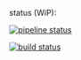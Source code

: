 status (WiP):

[![pipeline status](https://gitlab.in2p3.fr/SebastienCOUDERT/stdcpp/badges/hello/pipeline.svg)](https://gitlab.in2p3.fr/SebastienCOUDERT/stdcpp/commits/hello)


[![build status](https://gitlab.in2p3.fr/SebastienCOUDERT/stdcpp/badges/hello/build.svg)](https://gitlab.in2p3.fr/SebastienCOUDERT/stdcpp/commits/hello)


